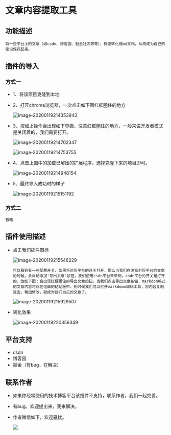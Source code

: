 # 文章内容提取工具

## 功能描述

```
将一些平台上的文章（如csdn、博客园、掘金社区等等），快速转化成md文档，从而成为自己的笔记保存起来。
```

## 插件的导入

### 方式一

- 1、将该项目克隆到本地

- 2、打开chrome浏览器，一次点击如下图红框圈住的地方

  ![image-20200119214353943](/Users/fanding/gitProjects/chrome_copy/readmeImg/image-20200119214353943.png)

- 3、按如上操作会出现如下界面，注意红框圈住的地方，一般来说开发者模式是关闭着的，我们需要打开。

  ![image-20200119214702347](/Users/fanding/gitProjects/chrome_copy/readmeImg/image-20200119214702347.png)

  ![image-20200119214753755](/Users/fanding/gitProjects/chrome_copy/readmeImg/image-20200119214753755.png)

- 4、点击上图中的加载已解压的扩展程序，选择克隆下来的项目即可。

  ![image-20200119214948154](/Users/fanding/gitProjects/chrome_copy/readmeImg/image-20200119214948154.png)

- 5、最终导入成功时的样子

  ![image-20200119215151192](/Users/fanding/gitProjects/chrome_copy/readmeImg/image-20200119215151192.png)

  

### 方式二

```
暂略
```

## 插件使用描述

- 点击我们插件图标

  ![image-20200119215546229](/Users/fanding/gitProjects/chrome_copy/readmeImg/image-20200119215546229.png)

  ```
  可以看到有一些配置开关，如果将对应平台的开关打开，那么当我们在浏览对应平台的文章的时候，会自动添加'导出文章'按钮，我们使用csdn平台来举例，csdn平台的开关是打开的，故如下图：会出现红框圈住的导出文章按钮。当我们点击导出文章按钮，markdon格式的文章内容将存在电脑的粘贴板中，到时候我们可以打开markdown编辑工具，将内容复制进去，稍加修改，就成为我们自己的文章了。
  ```

  ![image-20200119215929507](/Users/fanding/gitProjects/chrome_copy/readmeImg/image-20200119215929507.png)

- 转化效果

  ![image-20200119220356349](/Users/fanding/gitProjects/chrome_copy/readmeImg/image-20200119220356349.png)



## 平台支持

- csdn
- 博客园
- 掘金（有bug，在解决）

## 联系作者

- 如果你经常使用的技术博客平台该插件不支持，联系作者，我们一起完善。

- 有bug，欢迎提出来，我来解决。

- 作者微信如下，欢迎骚扰。

  ![](https://github.com/fandsimple/chrome_copy/blob/master/readmeImg/WechatIMG2099.png)

  

  

  
